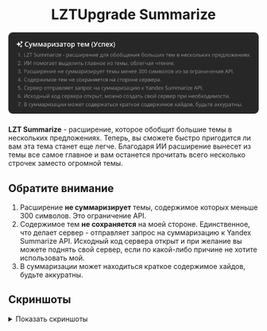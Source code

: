 <div align="center" style="margin-bottom: 20px">
    <h1>LZTUpgrade Summarize</h1>
    <img src="./images/info.png" alt="about extension">
</div>

**LZT Summarize** - расширение, которое обобщит большие темы в нескольких предложениях. Теперь, вы сможете быстро пригодится ли вам эта тема станет еще легче. Благодаря ИИ расширение вынесет из темы все самое главное и вам останется прочитать всего несколько строчек заместо огромной темы.

## Обратите внимание

1. Расширение **не суммаризирует** темы, содержимое которых меньше 300 символов. Это ограничение API.
2. Содержимое тем **не сохраняется** на моей стороне. Единственное, что делает сервер - отправляет запрос на суммаризацию к Yandex Summarize API. Исходный код сервера открыт и при желание вы можете поднять свой сервер, если по какой-либо причине не хотите использовать мой.
3. В суммаризации может находиться краткое содержимое хайдов, будьте аккуратны.​

## Скриншоты

<details>
    <summary>Показать скриншоты</summary>

![article preview](./images/article.png)

![theme preview](./images/theme.png)

![failed preview](./images/failed.png)

</details>

